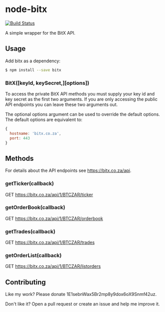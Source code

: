 # node-bitx
[![Build Status](https://travis-ci.org/bausmeier/node-bitx.png)](https://travis-ci.org/bausmeier/node-bitx)

A simple wrapper for the BitX API.

## Usage
Add bitx as a dependency:

```bash
$ npm install --save bitx
```

### BitX([keyId, keySecret,][options])
To access the private BitX API methods you must supply your key id and key secret as the first two arguments. If you are only accessing the public API endpoints you can leave these two arguments out.

The optional options argument can be used to override the default options. The default options are equivalent to:

```javascript
{
  hostname: 'bitx.co.za',
  port: 443
}
```

## Methods
For details about the API endpoints see https://bitx.co.za/api.

### getTicker(callback)
GET https://bitx.co.za/api/1/BTCZAR/ticker

### getOrderBook(callback)
GET https://bitx.co.za/api/1/BTCZAR/orderbook 

### getTrades(callback)
GET https://bitx.co.za/api/1/BTCZAR/trades

### getOrderList(callback)
GET https://bitx.co.za/api/1/BTCZAR/listorders

## Contributing

Like my work? Please donate 1E1sebnWax5Br2mp8y9dox6oX9Snmf42uz.

Don't like it? Open a pull request or create an issue and help me improve it.